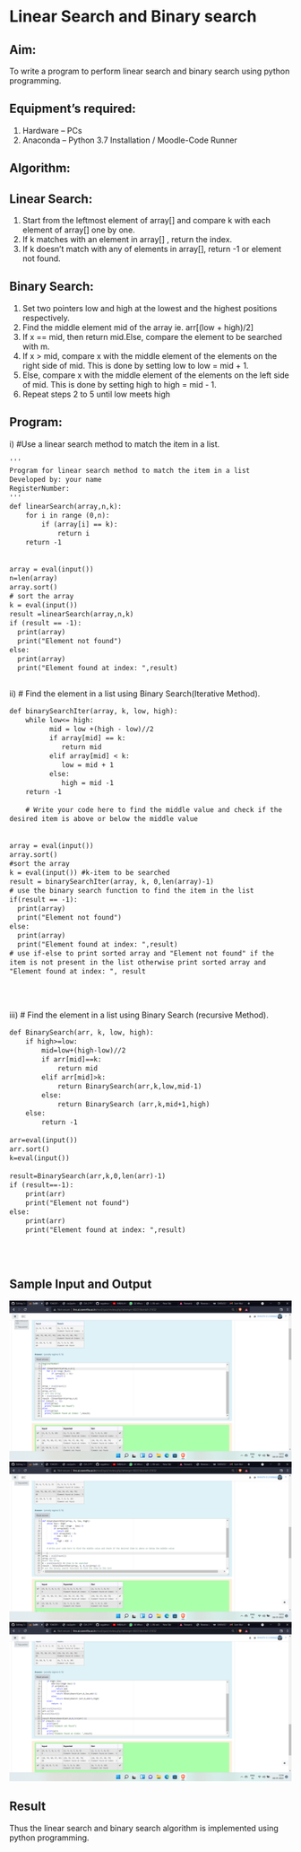# Linear Search and Binary search
## Aim:
To write a program to perform linear search and binary search using python programming.
## Equipment’s required:
1.	Hardware – PCs
2.	Anaconda – Python 3.7 Installation / Moodle-Code Runner
## Algorithm:
## Linear Search:
1.	Start from the leftmost element of array[] and compare k with each element of array[] one by one.
2.	If k matches with an element in array[] , return the index.
3.	If k doesn’t match with any of elements in array[], return -1 or element not found.
## Binary Search:
1.	Set two pointers low and high at the lowest and the highest positions respectively.
2.	Find the middle element mid of the array ie. arr[(low + high)/2]
3.	If x == mid, then return mid.Else, compare the element to be searched with m.
4.	If x > mid, compare x with the middle element of the elements on the right side of mid. This is done by setting low to low = mid + 1.
5.	Else, compare x with the middle element of the elements on the left side of mid. This is done by setting high to high = mid - 1.
6.	Repeat steps 2 to 5 until low meets high
## Program:
i)	#Use a linear search method to match the item in a list.
```
''' 
Program for linear search method to match the item in a list
Developed by: your name
RegisterNumber: 
'''
def linearSearch(array,n,k):
    for i in range (0,n):
        if (array[i] == k):
            return i
    return -1
   
    
array = eval(input())
n=len(array)
array.sort()
# sort the array
k = eval(input()) 
result =linearSearch(array,n,k)
if (result == -1):
  print(array)
  print("Element not found")
else:
  print(array)
  print("Element found at index: ",result)


```
ii)	# Find the element in a list using Binary Search(Iterative Method).
```
def binarySearchIter(array, k, low, high):
    while low<= high:
          mid = low +(high - low)//2
          if array[mid] == k:
             return mid
          elif array[mid] < k:
             low = mid + 1
          else:
             high = mid -1
    return -1

    # Write your code here to find the middle value and check if the desired item is above or below the middle value
    
    
array = eval(input())
array.sort()
#sort the array
k = eval(input()) #k-item to be searched
result = binarySearchIter(array, k, 0,len(array)-1)
# use the binary search function to find the item in the list
if(result == -1):
  print(array)
  print("Element not found")
else:
  print(array)
  print("Element found at index: ",result)
# use if-else to print sorted array and "Element not found" if the item is not present in the list otherwise print sorted array and "Element found at index: ", result




```
iii)	# Find the element in a list using Binary Search (recursive Method).
```
def BinarySearch(arr, k, low, high):
    if high>=low:
        mid=low+(high-low)//2
        if arr[mid]==k:
            return mid
        elif arr[mid]>k:
            return BinarySearch(arr,k,low,mid-1)
        else:
            return BinarySearch (arr,k,mid+1,high)
    else:
        return -1
        
arr=eval(input())
arr.sort()
k=eval(input())

result=BinarySearch(arr,k,0,len(arr)-1)
if (result==-1):
    print(arr)
    print("Element not found")
else:
    print(arr)
    print("Element found at index: ",result)




```
## Sample Input and Output
![output](https://github.com/RanjithD18/Search-Algorithm/blob/main/Screenshot%20(52).png)
![output](https://github.com/RanjithD18/Search-Algorithm/blob/main/Screenshot%20(53).png)
![output](https://github.com/RanjithD18/Search-Algorithm/blob/main/Screenshot%20(54).png)






## Result
Thus the linear search and binary search algorithm is implemented using python programming.

